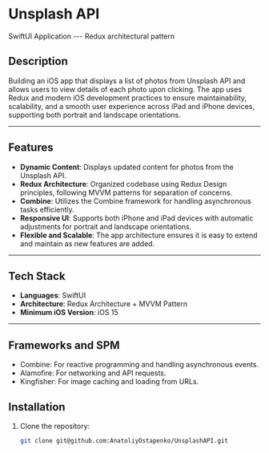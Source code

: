 # Unsplash API
SwiftUI Application --- Redux architectural pattern
## Description  

Building an iOS app that displays a list of photos from Unsplash API and allows users to view details of each photo upon
clicking. The app uses Redux and modern iOS development practices to ensure maintainability, scalability, and a smooth user
experience across iPad and iPhone devices, supporting both portrait and landscape orientations.

---

## Features  
- **Dynamic Content**: Displays updated content for photos from the Unsplash API.
- **Redux Architecture**: Organized codebase using Redux Design principles, following MVVM patterns for separation of concerns.   
- **Combine**: Utilizes the Combine framework for handling asynchronous tasks efficiently.
- **Responsive UI**: Supports both iPhone and iPad devices with automatic adjustments for portrait and landscape orientations.
- **Flexible and Scalable**: The app architecture ensures it is easy to extend and maintain as new features are added.
---

## Tech Stack  
- **Languages**: SwiftUI
- **Architecture**: Redux Architecture + MVVM Pattern
- **Minimum iOS Version**: iOS 15
---

## Frameworks and SPM
- Combine: For reactive programming and handling asynchronous events.
- Alamofire: For networking and API requests.
- Kingfisher: For image caching and loading from URLs.
   
## Installation  
1. Clone the repository:  
   ```bash
   git clone git@github.com:AnatoliyOstapenko/UnsplashAPI.git

